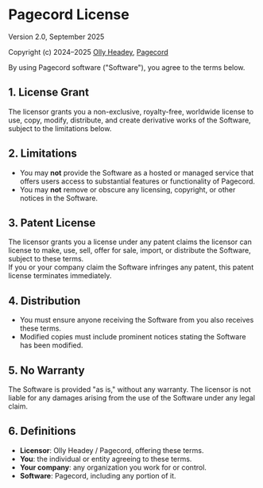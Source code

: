 # Pagecord License

Version 2.0, September 2025

Copyright (c) 2024–2025 [Olly Headey](https://olly.world), [Pagecord](https://pagecord.com)

By using Pagecord software ("Software"), you agree to the terms below.

## 1. License Grant
The licensor grants you a non-exclusive, royalty-free, worldwide license to use, copy, modify, distribute, and create derivative works of the Software, subject to the limitations below.

## 2. Limitations
- You may **not** provide the Software as a hosted or managed service that offers users access to substantial features or functionality of Pagecord.
- You may **not** remove or obscure any licensing, copyright, or other notices in the Software.

## 3. Patent License
The licensor grants you a license under any patent claims the licensor can license to make, use, sell, offer for sale, import, or distribute the Software, subject to these terms.  
If you or your company claim the Software infringes any patent, this patent license terminates immediately.

## 4. Distribution
- You must ensure anyone receiving the Software from you also receives these terms.  
- Modified copies must include prominent notices stating the Software has been modified.

## 5. No Warranty
The Software is provided "as is," without any warranty. The licensor is not liable for any damages arising from the use of the Software under any legal claim.

## 6. Definitions
- **Licensor**: Olly Headey / Pagecord, offering these terms.  
- **You**: the individual or entity agreeing to these terms.  
- **Your company**: any organization you work for or control.  
- **Software**: Pagecord, including any portion of it.
